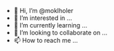 - 👋 Hi, I’m @moklholer
- 👀 I’m interested in ...
- 🌱 I’m currently learning ...
- 💞️ I’m looking to collaborate on ...
- 📫 How to reach me ...

<!---
moklholer/moklholer is a ✨ special ✨ repository because its `README.md` (this file) appears on your GitHub profile.
You can click the Preview link to take a look at your changes.
--->
